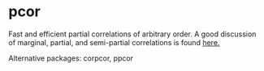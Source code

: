 pcor
====

Fast and efficient partial correlations of arbitrary order. A good discussion of marginal, partial, and semi-partial correlations is found [here.](http://luna.cas.usf.edu/~mbrannic/files/regression/Partial.html)


Alternative packages: corpcor, ppcor
